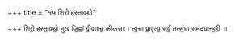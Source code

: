 +++
title = "१५ शिरो हस्तावथो"

+++
शिरो॒ हस्ता॒वथो॒ मुखं॑ जि॒ह्वां ग्री॒वाश्च॒ कीक॑साः। त्व॒चा प्रा॒वृत्य॒ सर्वं॒ तत्सं॒धा सम॑दधान्म॒ही ॥
